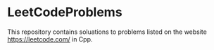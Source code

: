 # LeetCodeProblems

This repository contains soluations to problems listed on the website https://leetcode.com/ in Cpp. 
